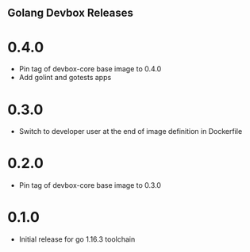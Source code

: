 ## Golang Devbox Releases

# 0.4.0

- Pin tag of devbox-core base image to 0.4.0
- Add golint and gotests apps

# 0.3.0

- Switch to developer user at the end of image definition in Dockerfile

# 0.2.0

- Pin tag of devbox-core base image to 0.3.0

# 0.1.0

- Initial release for go 1.16.3 toolchain
